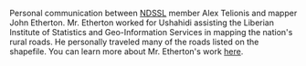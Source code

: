Personal communication between [NDSSL](www.vbi.vt.edu/ndssl) member Alex Telionis and mapper John Etherton. Mr. Etherton worked for Ushahidi assisting the Liberian Institute of Statistics and Geo-Information Services in mapping the nation's rural roads. He personally traveled many of the roads listed on the shapefile. You can learn more about Mr. Etherton's work [here](http://johnetherton.com/2010/01/11/harper-2/).
